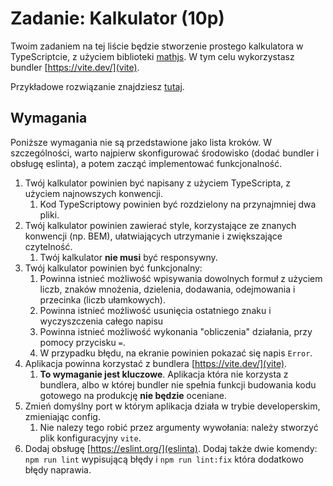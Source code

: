 # Zadanie: Kalkulator (10p)

Twoim zadaniem na tej liście będzie stworzenie prostego kalkulatora w TypeScriptcie, z użyciem biblioteki [mathjs](https://www.npmjs.com/package/mathjs). W tym celu wykorzystasz bundler [https://vite.dev/](vite).

Przykładowe rozwiązanie znajdziesz [tutaj](./example.gif).

## Wymagania

Poniższe wymagania nie są przedstawione jako lista kroków. W szczególności, warto najpierw skonfigurować środowisko (dodać bundler i obsługę eslinta), a potem zacząć implementować funkcjonalność.

1. Twój kalkulator powinien być napisany z użyciem TypeScripta, z użyciem najnowszych konwencji.
   1. Kod TypeScriptowy powinien być rozdzielony na przynajmniej dwa pliki.
1. Twój kalkulator powinien zawierać style, korzystające ze znanych konwencji (np. BEM), ułatwiających utrzymanie i zwiększające czytelność.
   1. Twój kalkulator **nie musi** być responsywny.
1. Twój kalkulator powinien być funkcjonalny:
   1. Powinna istnieć możliwość wpisywania dowolnych formuł z użyciem liczb, znaków mnożenia, dzielenia, dodawania, odejmowania i przecinka (liczb ułamkowych).
   1. Powinna istnieć możliwość usunięcia ostatniego znaku i wyczyszczenia całego napisu
   1. Powinna istnieć możliwość wykonania "obliczenia" działania, przy pomocy przycisku `=`.
   1. W przypadku błędu, na ekranie powinien pokazać się napis `Error`.
1. Aplikacja powinna korzystać z bundlera [https://vite.dev/](vite).
   1. **To wymaganie jest kluczowe**. Aplikacja która nie korzysta z bundlera, albo w której bundler nie spełnia funkcji budowania kodu gotowego na produkcję **nie będzie** oceniane.
1. Zmień domyślny port w którym aplikacja działa w trybie developerskim, zmieniając config.
   1. Nie nalezy tego robić przez argumenty wywołania: należy stworzyć plik konfiguracyjny `vite`.
1. Dodaj obsługę [https://eslint.org/](eslinta). Dodaj także dwie komendy: `npm run lint` wypisującą błędy i `npm run lint:fix` która dodatkowo błędy naprawia.
